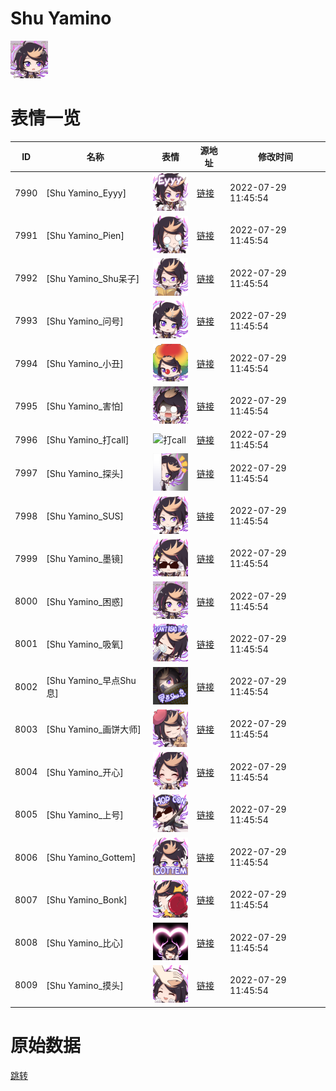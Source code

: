 # Shu Yamino

<img src="./cover.png" height="60" alt="cover" />

# 表情一览

|ID|名称|表情|源地址|修改时间|
|----|----|----|----|----|
|7990|[Shu Yamino_Eyyy]|<img src="./pic/007990_%5BShu Yamino_Eyyy%5D.png" height="60" alt="Eyyy"/>|[链接](http://i0.hdslb.com/bfs/emote/df85cf617f57a6cc1e9f1491579704e4294f5e8a.png)|2022-07-29 11:45:54|
|7991|[Shu Yamino_Pien]|<img src="./pic/007991_%5BShu Yamino_Pien%5D.png" height="60" alt="Pien"/>|[链接](http://i0.hdslb.com/bfs/emote/11100b28c312fd13ae6ce70d56d84236aacc5c71.png)|2022-07-29 11:45:54|
|7992|[Shu Yamino_Shu呆子]|<img src="./pic/007992_%5BShu Yamino_Shu呆子%5D.png" height="60" alt="Shu呆子"/>|[链接](http://i0.hdslb.com/bfs/emote/9d3d80188cbccc4b4802065ac41747d5ecf2e817.png)|2022-07-29 11:45:54|
|7993|[Shu Yamino_问号]|<img src="./pic/007993_%5BShu Yamino_问号%5D.png" height="60" alt="问号"/>|[链接](http://i0.hdslb.com/bfs/emote/94e6d7ec0239faa4c05ae4626b92c5da2a9aab69.png)|2022-07-29 11:45:54|
|7994|[Shu Yamino_小丑]|<img src="./pic/007994_%5BShu Yamino_小丑%5D.png" height="60" alt="小丑"/>|[链接](http://i0.hdslb.com/bfs/emote/2e32119a77520da3a4d08e50e44388d631ba4b4c.png)|2022-07-29 11:45:54|
|7995|[Shu Yamino_害怕]|<img src="./pic/007995_%5BShu Yamino_害怕%5D.png" height="60" alt="害怕"/>|[链接](http://i0.hdslb.com/bfs/emote/eac7c9575fa507976cac1f2faada0b848076a8a4.png)|2022-07-29 11:45:54|
|7996|[Shu Yamino_打call]|<img src="./pic/007996_%5BShu Yamino_打call%5D.png" height="60" alt="打call"/>|[链接](http://i0.hdslb.com/bfs/emote/a9d4149f6cfe7f58915f13ed19ea65e85741de3a.png)|2022-07-29 11:45:54|
|7997|[Shu Yamino_探头]|<img src="./pic/007997_%5BShu Yamino_探头%5D.png" height="60" alt="探头"/>|[链接](http://i0.hdslb.com/bfs/emote/cb38a1aee30ad6709499bc072b8de51abb7b134d.png)|2022-07-29 11:45:54|
|7998|[Shu Yamino_SUS]|<img src="./pic/007998_%5BShu Yamino_SUS%5D.png" height="60" alt="SUS"/>|[链接](http://i0.hdslb.com/bfs/emote/312d35fe55ee084f64aa89f12a466a4d9adc243c.png)|2022-07-29 11:45:54|
|7999|[Shu Yamino_墨镜]|<img src="./pic/007999_%5BShu Yamino_墨镜%5D.png" height="60" alt="墨镜"/>|[链接](http://i0.hdslb.com/bfs/emote/a0b0d1c95ca741fe82908395ce3002995c8a3d89.png)|2022-07-29 11:45:54|
|8000|[Shu Yamino_困惑]|<img src="./pic/008000_%5BShu Yamino_困惑%5D.png" height="60" alt="困惑"/>|[链接](http://i0.hdslb.com/bfs/emote/51587bb47535ec21717cbf9bc7f029affd304993.png)|2022-07-29 11:45:54|
|8001|[Shu Yamino_吸氧]|<img src="./pic/008001_%5BShu Yamino_吸氧%5D.png" height="60" alt="吸氧"/>|[链接](http://i0.hdslb.com/bfs/emote/2f84db58517ee9effb09a2e6e43fed6e24d95238.png)|2022-07-29 11:45:54|
|8002|[Shu Yamino_早点Shu息]|<img src="./pic/008002_%5BShu Yamino_早点Shu息%5D.png" height="60" alt="早点Shu息"/>|[链接](http://i0.hdslb.com/bfs/emote/337e9fe555e308b1ac189ae62323bf27f40d2517.png)|2022-07-29 11:45:54|
|8003|[Shu Yamino_画饼大师]|<img src="./pic/008003_%5BShu Yamino_画饼大师%5D.png" height="60" alt="画饼大师"/>|[链接](http://i0.hdslb.com/bfs/emote/607d03bb75da053b76db2722d5bd6ca04fa60a46.png)|2022-07-29 11:45:54|
|8004|[Shu Yamino_开心]|<img src="./pic/008004_%5BShu Yamino_开心%5D.png" height="60" alt="开心"/>|[链接](http://i0.hdslb.com/bfs/emote/fc2b864d7cbdc65078889b1cc85ebc525f4ea1d5.png)|2022-07-29 11:45:54|
|8005|[Shu Yamino_上号]|<img src="./pic/008005_%5BShu Yamino_上号%5D.png" height="60" alt="上号"/>|[链接](http://i0.hdslb.com/bfs/emote/38715aeb3a580ec78a2626a318bc37e7cfa2e3aa.png)|2022-07-29 11:45:54|
|8006|[Shu Yamino_Gottem]|<img src="./pic/008006_%5BShu Yamino_Gottem%5D.png" height="60" alt="Gottem"/>|[链接](http://i0.hdslb.com/bfs/emote/a13c8b6da214006047648398ee82618769bb97a2.png)|2022-07-29 11:45:54|
|8007|[Shu Yamino_Bonk]|<img src="./pic/008007_%5BShu Yamino_Bonk%5D.png" height="60" alt="Bonk"/>|[链接](http://i0.hdslb.com/bfs/emote/31743efada965e7df36d06a224ea07c8c2fcdbfd.png)|2022-07-29 11:45:54|
|8008|[Shu Yamino_比心]|<img src="./pic/008008_%5BShu Yamino_比心%5D.png" height="60" alt="比心"/>|[链接](http://i0.hdslb.com/bfs/emote/9473560072fd57f5ba9027872c89894b7e1ccf9e.png)|2022-07-29 11:45:54|
|8009|[Shu Yamino_摸头]|<img src="./pic/008009_%5BShu Yamino_摸头%5D.png" height="60" alt="摸头"/>|[链接](http://i0.hdslb.com/bfs/emote/476766d8ea81942405488ca22b76d8a3375dc8ab.png)|2022-07-29 11:45:54|

# 原始数据

[跳转](./raw.json)

